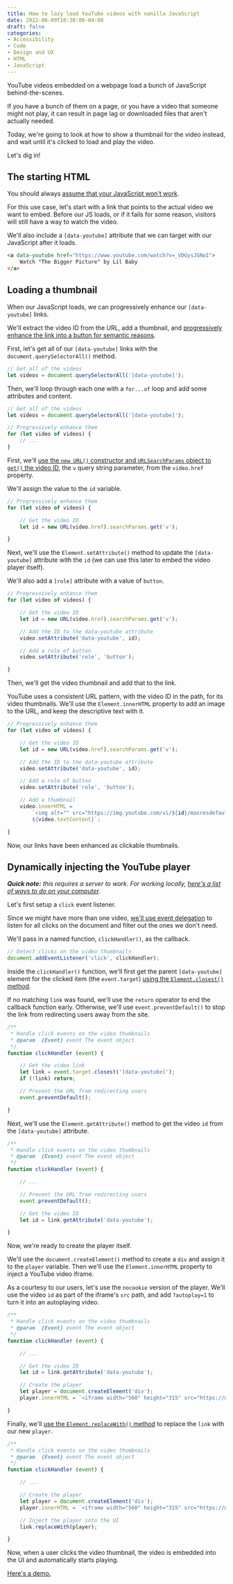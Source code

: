 ```yaml
---
title: How to lazy load YouTube videos with vanilla JavaScript
date: 2022-06-09T10:30:00-04:00
draft: false
categories:
- Accessibility
- Code
- Design and UX
- HTML
- JavaScript
---
```


YouTube videos embedded on a webpage load a bunch of JavaScript behind-the-scenes.

If you have a bunch of them on a page, or you have a video that someone might not play, it can result in page lag or downloaded files that aren't actually needed.

Today, we're going to look at how to show a thumbnail for the video instead, and wait until it's clicked to load and play the video.

Let's dig in!

## The starting HTML

You should always [assume that your JavaScript won't work](/progressive-enhancement-the-new-hotness/).

For this use case, let's start with a link that points to the actual video we want to embed. Before our JS loads, or if it fails for some reason, visitors will still have a way to watch the video.

We'll also include a `[data-youtube]` attribute that we can target with our JavaScript after it loads.

```html
<a data-youtube href="https://www.youtube.com/watch?v=_VDGysJGNoI">
	Watch "The Bigger Picture" by Lil Baby
</a>
```

## Loading a thumbnail

When our JavaScript loads, we can progressively enhance our `[data-youtube]` links.

We'll extract the video ID from the URL, add a thumbnail, and [progressively enhance the link into a button for semantic reasons](/html-semantics/#buttons-and-links-do-different-things).

First, let's get all of our `[data-youtube]` links with the `document.querySelectorAll()` method.

```js
// Get all of the videos
let videos = document.querySelectorAll('[data-youtube]');
```

Then, we'll loop through each one with a `for...of` loop and add some attributes and content.

```js
// Get all of the videos
let videos = document.querySelectorAll('[data-youtube]');

// Progressively enhance them
for (let video of videos) {
	// ...
}
```

First, we'll [use the `new URL()` constructor and `URLSearchParams` object to `get()` the video ID](/getting-values-from-a-url-with-vanilla-js/), the `v` query string parameter, from the `video.href` property.

We'll assign the value to the `id` variable.

```js
// Progressively enhance them
for (let video of videos) {

	// Get the video ID
	let id = new URL(video.href).searchParams.get('v');

}
```

Next, we'll use the `Element.setAttribute()` method to update the `[data-youtube]` attribute with the `id` (we can use this later to embed the video player itself).

We'll also add a `[role]` attribute with a value of `button`.

```js
// Progressively enhance them
for (let video of videos) {

	// Get the video ID
	let id = new URL(video.href).searchParams.get('v');

	// Add the ID to the data-youtube attribute
	video.setAttribute('data-youtube', id);

	// Add a role of button
	video.setAttribute('role', 'button');

}
```

Then, we'll get the video thumbnail and add that to the link.

YouTube uses a consistent URL pattern, with the video ID in the path, for its video thumbnails. We'll use the `Element.innerHTML` property to add an image to the URL, and keep the descriptive text with it.

```js
// Progressively enhance them
for (let video of videos) {

	// Get the video ID
	let id = new URL(video.href).searchParams.get('v');

	// Add the ID to the data-youtube attribute
	video.setAttribute('data-youtube', id);

	// Add a role of button
	video.setAttribute('role', 'button');

	// Add a thumbnail
	video.innerHTML =
		`<img alt="" src="https://img.youtube.com/vi/${id}/maxresdefault.jpg"><br>
		${video.textContent}`;

}
```

Now, our links have been enhanced as clickable thumbnails.

## Dynamically injecting the YouTube player

_**Quick note:** this requires a server to work. For working locally, [here's a list of ways to do on your computer](https://gist.github.com/willurd/5720255)._

Let's first setup a `click` event listener.

Since we might have more than one video, [we'll use event delegation](/listening-for-events-on-multiple-elements-using-javascript-event-delegation/) to listen for all clicks on the document and filter out the ones we don't need.

We'll pass in a named function, `clickHandler()`, as the callback.

```js
// Detect clicks on the video thumbnails
document.addEventListener('click', clickHandler);
```

Inside the `clickHandler()` function, we'll first get the parent `[data-youtube]` element for the clicked item (the `event.target`) [using the `Element.closest()` method](/a-native-vanilla-javascript-way-to-get-the-closest-matching-parent-element/).

If no matching `link` was found, we'll use the `return` operator to end the callback function early. Otherwise, we'll use `event.preventDefault()` to stop the link from redirecting users away from the site.

```js
/**
 * Handle click events on the video thumbnails
 * @param  {Event} event The event object
 */
function clickHandler (event) {

	// Get the video link
	let link = event.target.closest('[data-youtube]');
	if (!link) return;

	// Prevent the URL from redirecting users
	event.preventDefault();

}
```

Next, we'll use the `Element.getAttribute()` method to get the video `id` from the `[data-youtube]` attribute.

```js
/**
 * Handle click events on the video thumbnails
 * @param  {Event} event The event object
 */
function clickHandler (event) {

	// ...

	// Prevent the URL from redirecting users
	event.preventDefault();

	// Get the video ID
	let id = link.getAttribute('data-youtube');

}
```

Now, we're ready to create the player itself.

We'll use the `document.createElement()` method to create a `div` and assign it to the `player` variable. Then we'll use the `Element.innerHTML` property to inject a YouTube video iframe.

As a courtesy to our users, let's use the `nocookie` version of the player. We'll use the video `id` as part of the iframe's `src` path, and add `?autoplay=1` to turn it into an autoplaying video.

```js
/**
 * Handle click events on the video thumbnails
 * @param  {Event} event The event object
 */
function clickHandler (event) {

	// ...

	// Get the video ID
	let id = link.getAttribute('data-youtube');

	// Create the player
	let player = document.createElement('div');
	player.innerHTML = `<iframe width="560" height="315" src="https://www.youtube-nocookie.com/embed/${id}?autoplay=1" title="YouTube video player" frameborder="0" allow="accelerometer; autoplay; clipboard-write; encrypted-media; gyroscope; picture-in-picture" allowfullscreen></iframe>`;

}
```

Finally, we'll [use the `Element.replaceWith()` method](/five-more-ways-to-inject-html-into-the-dom-with-vanilla-javascript/#the-node-replacewith-method) to replace the `link` with our new `player`.

```js
/**
 * Handle click events on the video thumbnails
 * @param  {Event} event The event object
 */
function clickHandler (event) {

	// ...

	// Create the player
	let player = document.createElement('div');
	player.innerHTML = `<iframe width="560" height="315" src="https://www.youtube-nocookie.com/embed/${id}?autoplay=1" title="YouTube video player" frameborder="0" allow="accelerometer; autoplay; clipboard-write; encrypted-media; gyroscope; picture-in-picture" allowfullscreen></iframe>`;

	// Inject the player into the UI
	link.replaceWith(player);

}
```

Now, when a user clicks the video thumbnail, the video is embedded into the UI and automatically starts playing.

[Here's a demo.](https://codepen.io/cferdinandi/pen/jOZeXgN)